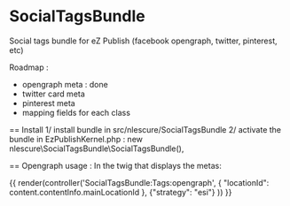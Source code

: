 SocialTagsBundle
================

Social tags bundle for eZ Publish (facebook opengraph, twitter, pinterest, etc)

Roadmap :
- opengraph meta : done
- twitter card meta
- pinterest meta
- mapping fields for each class


== Install
1/ install bundle in src/nlescure/SocialTagsBundle
2/ activate the bundle in EzPublishKernel.php :
    new nlescure\SocialTagsBundle\SocialTagsBundle(),

== Opengraph usage :
In the twig that displays the metas:

{{ render(controller('SocialTagsBundle:Tags:opengraph', { "locationId": content.contentInfo.mainLocationId }, {"strategy": "esi"} )) }}

